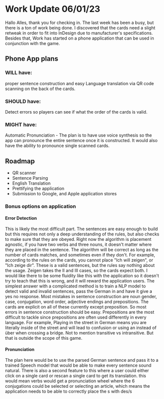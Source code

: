 # Work Update 06/01/23
Hallo Alles, thank you for checking in. The last week has been a busy, but there is a ton of work being done. I discovered that the cards need a slight retweak in order to fit into InDesign due to manufacturer's specifications. Besides that, Work has started on a phone application that can be used in conjunction with the game. 
## Phone App plans
### WILL have:
proper sentence construction and easy Language translation via QR code scanning on the back of the cards.
### SHOULD have:
Detect errors so players can see if what the order of the cards is valid.
### MIGHT have:
Automatic Pronunciation - The plan is to have use voice synthesis so the app can pronounce the entire sentence once it is constructed. It would also have the ability to pronounce single scanned cards.
## Roadmap
* QR scanner
* Sentence Parsing
* English Translation
* Prettifying the application
* Submission to Google, and Apple application stores
### Bonus options on application
#### Error Detection
This is likely the most difficult part. The sentences are easy enough to build but this requires not only a deep understanding of the rules, but also checks to make sure that they are obeyed. Right now the algorithm is placement agnostic, if you have two verbs and three nouns, it doesn't matter where they are placed in the sentence. The algorithm will be correct as long as the number of cards matches, and sometimes even if they don't. For example, according to the rules on the cards, you cannot place "Ich will zeigen", or "Ich zeige dir". These is a valid sentences, but the rules say nothing about the usage. Zeigen takes the II and III cases, so the  cards expect both.  I would like there to be some fluidity like this with the application so it doesn't try to teach that this is wrong, and it will reward the application users. The simplest answer with a complicated method is to train a NLP model to detect valid and invalid sentences, pass the German in and have it give a yes no response.
Most mistakes in sentence construction are noun gender, case, conjugation, word order, adjective endings and prepositions. The cards are explicit on all of these currently except preposition. So most errors in sentence construction should be easy. Prepositions are the most difficult to tackle since prepositions are often used differently in every language. For example, Playing in the street in German means you are literally inside of the street and will lead to confusion or using an instead of über when crossing a bridge. Not to mention transitive vs intransitive. But that is outside the scope of this game.
#### Pronunciation
The plan here would be to use the parsed German sentence and pass it to a trained Speech model that would be able to make every sentence sound natural. There is also a second feature to this where a user could either click on a single card or rescan a single card to get its translation. this would mean verbs would get a pronunciation wheel where the 6 conjugations could be selected or selecting an article, which means the application needs to be able to correctly place the s with des/s